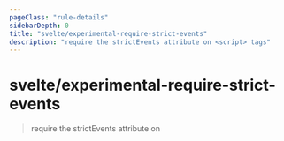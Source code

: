 ```yaml
---
pageClass: "rule-details"
sidebarDepth: 0
title: "svelte/experimental-require-strict-events"
description: "require the strictEvents attribute on <script> tags"
---
```


# svelte/experimental-require-strict-events

> require the strictEvents attribute on <script> tags

## :book: Rule Details

This rule enforces the presence of the `strictEvents` attribute on the main `<script>` tag of all components. This attributes enforces typechecking of events dispatched by the component, e.g. making it a typescript error to listen to any non-existent events. The `strictEvents` attribute is experimental and is documented in [svelte RFC #38](https://github.com/dummdidumm/rfcs/blob/ts-typedefs-within-svelte-components/text/ts-typing-props-slots-events.md#typing-events).

<ESLintCodeBlock>

<!--eslint-skip-->

```svelte
/* eslint svelte/experimental-strict-events: "error" */
/* ✓ GOOD */
<script lang="ts" strictEvents>
</script>

/* ✗ BAD */
<script lang="ts">
</script>
```

</ESLintCodeBlock>

## :wrench: Options

Nothing.

## :rocket: Version

This rule was introduced in eslint-plugin-svelte v2.17.0

## :mag: Implementation

- [Rule source](https://github.com/ota-meshi/eslint-plugin-svelte/blob/main/src/rules/require-strict-events.ts)
- [Test source](https://github.com/ota-meshi/eslint-plugin-svelte/blob/main/tests/src/rules/require-strict-events.ts)
